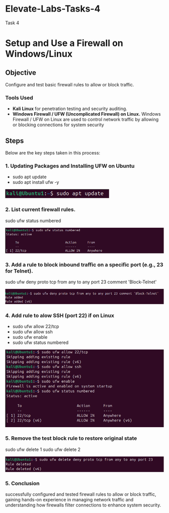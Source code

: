 # Elevate-Labs-Tasks-4

Task 4

# Setup and Use a Firewall on Windows/Linux

## Objective
Configure and test basic firewall rules to allow or block traffic.

### Tools Used

- **Kali Linux** for penetration testing and security auditing.
- **Windows Firewall / UFW (Uncomplicated Firewall) on Linux.** Windows Firewall / UFW on Linux are used to control network traffic by allowing or blocking connections for system security
## Steps

Below are the key steps taken in this process:

### 1. Updating Packages and Installing UFW on Ubuntu

- sudo apt update
- sudo apt install ufw -y

![](https://github.com/Abhijithprashanth/Elevate-Labs-Tasks-4/blob/main/Screenshot%202025-09-28%20192003.png)

### 2. List current firewall rules.

sudo ufw status numbered


![](https://github.com/Abhijithprashanth/Elevate-Labs-Tasks-4/blob/main/Screenshot%202025-09-28%20192320.png)




### 3. Add a rule to block inbound traffic on a specific port (e.g., 23 for Telnet).

sudo ufw deny proto tcp from any to any port 23 comment 'Block-Telnet'


![](https://github.com/Abhijithprashanth/Elevate-Labs-Tasks-4/blob/main/Screenshot%202025-09-28%20192445.png)
 

### 4. Add rule to alow SSH (port 22) if on Linux

- sudo ufw allow 22/tcp
- sudo ufw allow ssh
- sudo ufw enable
- sudo ufw status numbered

![](https://github.com/Abhijithprashanth/Elevate-Labs-Tasks-4/blob/main/Screenshot%202025-09-28%20212146.png)

### 5. Remove the test block rule to restore original state

sudo ufw delete 1
sudo ufw delete 2

![](https://github.com/Abhijithprashanth/Elevate-Labs-Tasks-4/blob/main/Screenshot%202025-09-28%20214200.png)

### 5. Conclusion

successfully configured and tested firewall rules to allow or block traffic, gaining hands-on experience in managing network traffic and understanding how firewalls filter connections to enhance system security.
